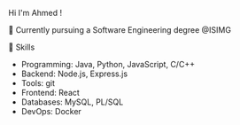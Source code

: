 Hi I'm Ahmed !

📔 Currently pursuing a Software Engineering degree @ISIMG

🚀 Skills
  - Programming: Java, Python, JavaScript, C/C++
  - Backend: Node.js, Express.js
  - Tools: git
  - Frontend: React
  - Databases:  MySQL, PL/SQL
  - DevOps: Docker 
